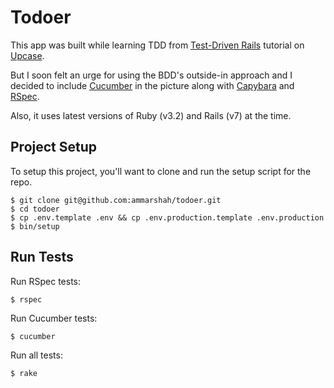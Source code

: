 # Todoer

This app was built while learning TDD from [Test-Driven Rails](https://thoughtbot.com/upcase/test-driven-rails) tutorial on [Upcase](https://thoughtbot.com/upcase).

But I soon felt an urge for using the BDD's outside-in approach and I decided to include [Cucumber](https://cucumber.io/) in the picture along with [Capybara](https://teamcapybara.github.io/capybara/) and [RSpec](https://rspec.info/).

Also, it uses latest versions of Ruby (v3.2) and Rails (v7) at the time.

## Project Setup

To setup this project, you'll want to clone and run the setup script for the repo.

```shell
$ git clone git@github.com:ammarshah/todoer.git
$ cd todoer
$ cp .env.template .env && cp .env.production.template .env.production
$ bin/setup
```

## Run Tests

Run RSpec tests:

```shell
$ rspec
```

Run Cucumber tests:

```shell
$ cucumber
```

Run all tests:

```shell
$ rake
```
